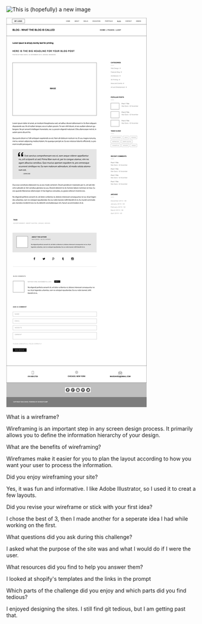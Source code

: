 ![This is (hopefully) a new image](imgs/wireframe-index.png)

![This is (hopefully) a new image](imgs/wireframe-blog-index.png)

What is a wireframe?

Wireframing is an important step in any screen design process. It primarily allows you to define the information hierarchy of your design.

What are the benefits of wireframing?

Wireframes make it easier for you to plan the layout according to how you want your user to process the information.

Did you enjoy wireframing your site?

Yes, it was fun and informative. I like Adobe Illustrator, so I used it to creat a few layouts.

Did you revise your wireframe or stick with your first idea?

I chose the best of 3, then I made another for a seperate idea I had while working on the first.

What questions did you ask during this challenge?

I asked what the purpose of the site was and what I would do if I were the user.

What resources did you find to help you answer them?

I looked at shopify's templates and the links in the prompt

Which parts of the challenge did you enjoy and which parts did you find tedious?

I enjoyed designing the sites. I still find git tedious, but I am getting past that.